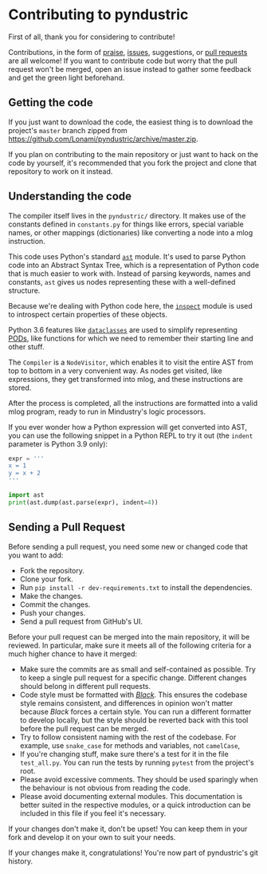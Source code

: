 # Contributing to pyndustric

First of all, thank you for considering to contribute!

Contributions, in the form of [praise], [issues], suggestions, or [pull requests] are all welcome!
If you want to contribute code but worry that the pull request won't be merged, open an issue
instead to gather some feedback and get the green light beforehand.

## Getting the code

If you just want to download the code, the easiest thing is to download the project's `master`
branch zipped from https://github.com/Lonami/pyndustric/archive/master.zip.

If you plan on contributing to the main repository or just want to hack on the code by yourself,
it's recommended that you fork the project and clone that repository to work on it instead.

## Understanding the code

The compiler itself lives in the `pyndustric/` directory. It makes use of the constants defined
in `constants.py` for things like errors, special variable names, or other mappings (dictionaries)
like converting a node into a mlog instruction.

This code uses Python's standard [`ast`] module. It's used to parse Python code into an Abstract
Syntax Tree, which is a representation of Python code that is much easier to work with. Instead
of parsing keywords, names and constants, `ast` gives us nodes representing these with a
well-defined structure.

Because we're dealing with Python code here, the [`inspect`] module is used to introspect certain
properties of these objects.

Python 3.6 features like [`dataclasses`] are used to simplify representing [PODs], like
functions for which we need to remember their starting line and other stuff.

The `Compiler` is a `NodeVisitor`, which enables it to visit the entire AST from top to bottom in
a very convenient way. As nodes get visited, like expressions, they get transformed into mlog,
and these instructions are stored.

After the process is completed, all the instructions are formatted into a valid mlog program,
ready to run in Mindustry's logic processors.

If you ever wonder how a Python expression will get converted into AST, you can use the following
snippet in a Python REPL to try it out (the `indent` parameter is Python 3.9 only):

```python
expr = '''
x = 1
y = x + 2
'''

import ast
print(ast.dump(ast.parse(expr), indent=4))
```

## Sending a Pull Request

Before sending a pull request, you need some new or changed code that you want to add:

* Fork the repository.
* Clone your fork.
* Run `pip install -r dev-requirements.txt` to install the dependencies.
* Make the changes.
* Commit the changes.
* Push your changes.
* Send a pull request from GitHub's UI.

Before your pull request can be merged into the main repository, it will be reviewed. In
particular, make sure it meets all of the following criteria for a much higher chance to have it
merged:

* Make sure the commits are as small and self-contained as possible. Try to keep a single pull
  request for a specific change. Different changes should belong in different pull requests.
* Code style must be formatted with [*Black*]. This ensures the codebase style remains consistent,
  and differences in opinion won't matter because *Black* forces a certain style. You can run a
  different formatter to develop locally, but the style should be reverted back with this tool
  before the pull request can be merged.
* Try to follow consistent naming with the rest of the codebase. For example, use `snake_case` for
  methods and variables, not `camelCase`,
* If you're changing stuff, make sure there's a test for it in the file `test_all.py`. You can
  run the tests by running `pytest` from the project's root.
* Please avoid excessive comments. They should be used sparingly when the behaviour is not obvious
  from reading the code.
* Please avoid documenting external modules. This documentation is better suited in the respective
  modules, or a quick introduction can be included in this file if you feel it's necessary.

If your changes don't make it, don't be upset! You can keep them in your fork and develop it on
your own to suit your needs.

If your changes make it, congratulations! You're now part of pyndustric's git history.

[praise]: https://github.com/Lonami/pyndustric/issues/1
[issues]: https://github.com/Lonami/pyndustric/issues
[pull requests]: https://github.com/Lonami/pyndustric/pulls
[`ast`]: https://docs.python.org/3/library/ast.html
[`inspect`]: https://docs.python.org/3/library/inspect.html
[`dataclasses`]: https://docs.python.org/3/library/dataclasses.html
[PODs]: https://en.wikipedia.org/wiki/Passive_data_structure
[*Black*]: https://pypi.org/project/black/
